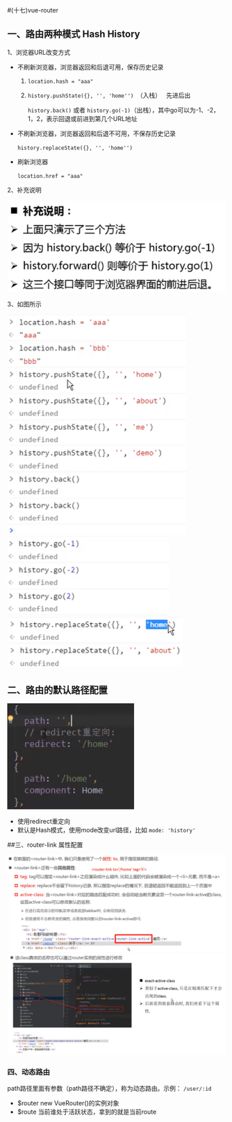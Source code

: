 #(十七)vue-router
## 一、路由两种模式 Hash History

1、浏览器URL改变方式

- 不刷新浏览器，浏览器返回和后退可用，保存历史记录

    1. `location.hash = "aaa" `
    
    2. `history.pushState({}, '', 'home'') `（入栈）  &nbsp;&nbsp;先进后出
    
        `history.back()` 或者 `history.go(-1)`（出栈），其中go可以为-1、-2，1，2，表示回退或前进到第几个URL地址
    
- 不刷新浏览器，浏览器返回和后退不可用，不保存历史记录  

    `history.replaceState({}, '', 'home'') `
  
- 刷新浏览器

    `location.href = "aaa"`

2、补充说明   
   
   ![](./images/buchong.png)
   
3、如图所示

![](./images/url-push.png)
![](./images/go.png)
![](./images/history1.png)


## 二、路由的默认路径配置

![](./images/redirect.png)

- 使用redirect重定向
- 默认是Hash模式，使用mode改变url路径，比如 `mode: 'history'`


##三、router-link 属性配置

![](./images/router-link.png)
![](./images/linkActiveClass.png)

### 四、动态路由

path路径里面有参数（path路径不确定），称为动态路由。示例： `/user/:id`

- $router    new VueRouter()的实例对象
- $route     当前谁处于活跃状态，拿到的就是当前route




